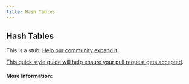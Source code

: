 ```yaml
---
title: Hash Tables
---
```


## Hash Tables

This is a stub. [Help our community expand it](https://github.com/freecodecamp/guides/tree/master/src/pages/articles/computer-science/data-structures/hash-tables/index.md).

[This quick style guide will help ensure your pull request gets accepted](https://github.com/freeCodeCamp/guides/blob/master/README.md).

<!-- The article goes here, in GitHub-flavored Markdown. Feel free to add YouTube videos, images, and CodePen/JSBin embeds  -->

#### More Information:
<!-- Please add any articles you think might be helpful to read before writing the article -->


